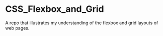 # CSS_Flexbox_and_Grid
A repo that illustrates my understanding of the flexbox and grid layouts of web pages.
